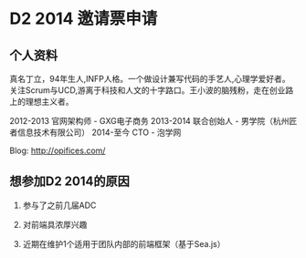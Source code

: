 # D2 2014 邀请票申请

## 个人资料

真名丁立，94年生人,INFP人格。一个做设计兼写代码的手艺人,心理学爱好者。关注Scrum与UCD,游离于科技和人文的十字路口。王小波的脑残粉，走在创业路上的理想主义者。

2012-2013 官网架构师 - GXG电子商务
2013-2014 联合创始人 - 男学院（杭州匠者信息技术有限公司）
2014-至今 CTO        - 泡学网

Blog: http://opifices.com/


## 想参加D2 2014的原因


1. 参与了之前几届ADC

2. 对前端具浓厚兴趣

3. 近期在维护1个适用于团队内部的前端框架（基于Sea.js）
